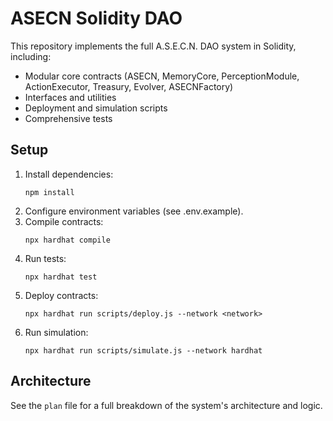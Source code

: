 # ASECN Solidity DAO

This repository implements the full A.S.E.C.N. DAO system in Solidity, including:
- Modular core contracts (ASECN, MemoryCore, PerceptionModule, ActionExecutor, Treasury, Evolver, ASECNFactory)
- Interfaces and utilities
- Deployment and simulation scripts
- Comprehensive tests

## Setup
1. Install dependencies:
   ```
   npm install
   ```
2. Configure environment variables (see .env.example).
3. Compile contracts:
   ```
   npx hardhat compile
   ```
4. Run tests:
   ```
   npx hardhat test
   ```
5. Deploy contracts:
   ```
   npx hardhat run scripts/deploy.js --network <network>
   ```
6. Run simulation:
   ```
   npx hardhat run scripts/simulate.js --network hardhat
   ```

## Architecture
See the `plan` file for a full breakdown of the system's architecture and logic.

